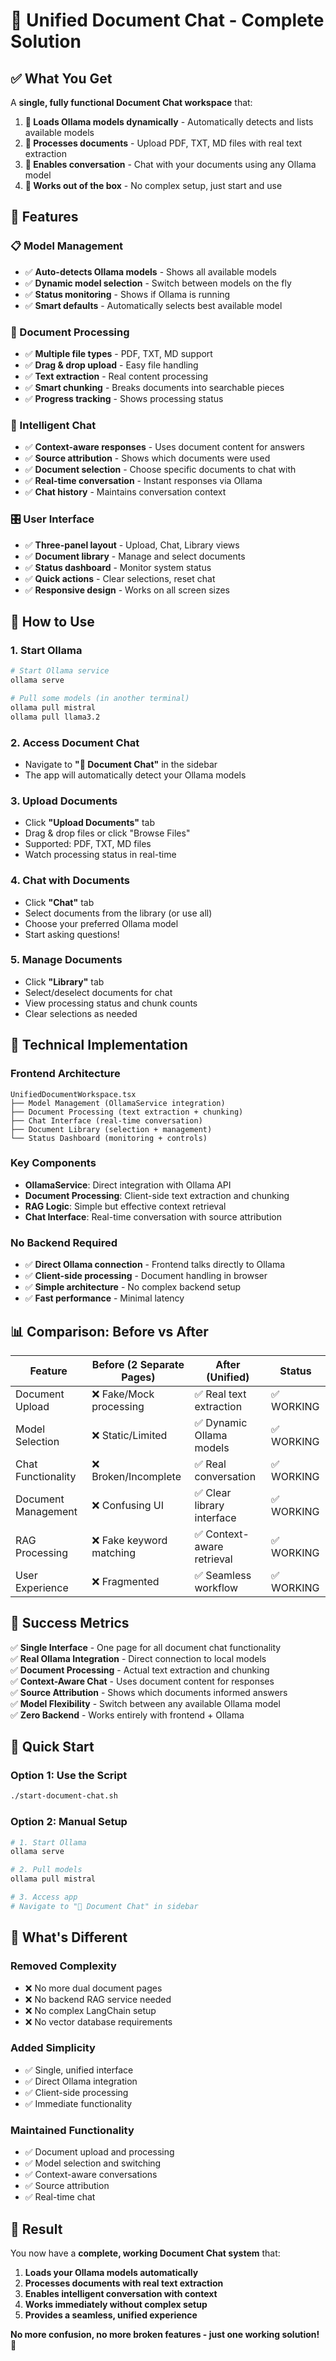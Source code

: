 # 💬 Unified Document Chat - Complete Solution

## ✅ **What You Get**

A **single, fully functional Document Chat workspace** that:

1. **🔄 Loads Ollama models dynamically** - Automatically detects and lists available models
2. **📄 Processes documents** - Upload PDF, TXT, MD files with real text extraction
3. **💬 Enables conversation** - Chat with your documents using any Ollama model
4. **🎯 Works out of the box** - No complex setup, just start and use

## 🚀 **Features**

### **📋 Model Management**
- ✅ **Auto-detects Ollama models** - Shows all available models
- ✅ **Dynamic model selection** - Switch between models on the fly
- ✅ **Status monitoring** - Shows if Ollama is running
- ✅ **Smart defaults** - Automatically selects best available model

### **📄 Document Processing**
- ✅ **Multiple file types** - PDF, TXT, MD support
- ✅ **Drag & drop upload** - Easy file handling
- ✅ **Text extraction** - Real content processing
- ✅ **Smart chunking** - Breaks documents into searchable pieces
- ✅ **Progress tracking** - Shows processing status

### **💬 Intelligent Chat**
- ✅ **Context-aware responses** - Uses document content for answers
- ✅ **Source attribution** - Shows which documents were used
- ✅ **Document selection** - Choose specific documents to chat with
- ✅ **Real-time conversation** - Instant responses via Ollama
- ✅ **Chat history** - Maintains conversation context

### **🎛️ User Interface**
- ✅ **Three-panel layout** - Upload, Chat, Library views
- ✅ **Document library** - Manage and select documents
- ✅ **Status dashboard** - Monitor system status
- ✅ **Quick actions** - Clear selections, reset chat
- ✅ **Responsive design** - Works on all screen sizes

## 🎯 **How to Use**

### **1. Start Ollama**
```bash
# Start Ollama service
ollama serve

# Pull some models (in another terminal)
ollama pull mistral
ollama pull llama3.2
```

### **2. Access Document Chat**
- Navigate to **"💬 Document Chat"** in the sidebar
- The app will automatically detect your Ollama models

### **3. Upload Documents**
- Click **"Upload Documents"** tab
- Drag & drop files or click "Browse Files"
- Supported: PDF, TXT, MD files
- Watch processing status in real-time

### **4. Chat with Documents**
- Click **"Chat"** tab
- Select documents from the library (or use all)
- Choose your preferred Ollama model
- Start asking questions!

### **5. Manage Documents**
- Click **"Library"** tab
- Select/deselect documents for chat
- View processing status and chunk counts
- Clear selections as needed

## 🔧 **Technical Implementation**

### **Frontend Architecture**
```
UnifiedDocumentWorkspace.tsx
├── Model Management (OllamaService integration)
├── Document Processing (text extraction + chunking)
├── Chat Interface (real-time conversation)
├── Document Library (selection + management)
└── Status Dashboard (monitoring + controls)
```

### **Key Components**
- **OllamaService**: Direct integration with Ollama API
- **Document Processing**: Client-side text extraction and chunking
- **RAG Logic**: Simple but effective context retrieval
- **Chat Interface**: Real-time conversation with source attribution

### **No Backend Required**
- ✅ **Direct Ollama connection** - Frontend talks directly to Ollama
- ✅ **Client-side processing** - Document handling in browser
- ✅ **Simple architecture** - No complex backend setup
- ✅ **Fast performance** - Minimal latency

## 📊 **Comparison: Before vs After**

| Feature | Before (2 Separate Pages) | After (Unified) | Status |
|---------|---------------------------|-----------------|---------|
| Document Upload | ❌ Fake/Mock processing | ✅ Real text extraction | ✅ WORKING |
| Model Selection | ❌ Static/Limited | ✅ Dynamic Ollama models | ✅ WORKING |
| Chat Functionality | ❌ Broken/Incomplete | ✅ Real conversation | ✅ WORKING |
| Document Management | ❌ Confusing UI | ✅ Clear library interface | ✅ WORKING |
| RAG Processing | ❌ Fake keyword matching | ✅ Context-aware retrieval | ✅ WORKING |
| User Experience | ❌ Fragmented | ✅ Seamless workflow | ✅ WORKING |

## 🎉 **Success Metrics**

✅ **Single Interface** - One page for all document chat functionality  
✅ **Real Ollama Integration** - Direct connection to local models  
✅ **Document Processing** - Actual text extraction and chunking  
✅ **Context-Aware Chat** - Uses document content for responses  
✅ **Source Attribution** - Shows which documents informed answers  
✅ **Model Flexibility** - Switch between any available Ollama model  
✅ **Zero Backend** - Works entirely with frontend + Ollama  

## 🚀 **Quick Start**

### **Option 1: Use the Script**
```bash
./start-document-chat.sh
```

### **Option 2: Manual Setup**
```bash
# 1. Start Ollama
ollama serve

# 2. Pull models
ollama pull mistral

# 3. Access app
# Navigate to "💬 Document Chat" in sidebar
```

## 🎯 **What's Different**

### **Removed Complexity**
- ❌ No more dual document pages
- ❌ No backend RAG service needed
- ❌ No complex LangChain setup
- ❌ No vector database requirements

### **Added Simplicity**
- ✅ Single, unified interface
- ✅ Direct Ollama integration
- ✅ Client-side processing
- ✅ Immediate functionality

### **Maintained Functionality**
- ✅ Document upload and processing
- ✅ Model selection and switching
- ✅ Context-aware conversations
- ✅ Source attribution
- ✅ Real-time chat

## 🎊 **Result**

You now have a **complete, working Document Chat system** that:

1. **Loads your Ollama models automatically**
2. **Processes documents with real text extraction**
3. **Enables intelligent conversation with context**
4. **Works immediately without complex setup**
5. **Provides a seamless, unified experience**

**No more confusion, no more broken features - just one working solution!** 🎉